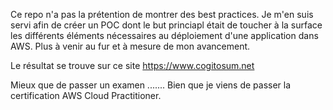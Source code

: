 Ce repo n'a pas la prétention de montrer des best practices.
Je m'en suis servi afin de créer un POC dont le but princiapl était de toucher à la surface les différents éléments nécessaires au déploiement d'une application dans AWS.
Plus à venir au fur et à mesure de mon avancement.

Le résultat se trouve sur ce site https://www.cogitosum.net

Mieux que de passer un examen ....... Bien que je viens de passer la certification AWS Cloud Practitioner.
